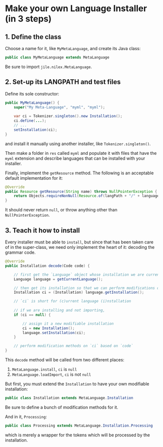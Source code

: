 # Make your own Language Installer (in 3 steps)

## 1. Define the class

Choose a name for it, like `MyMetaLanguage`, and create its Java class:

```java
public class MyMetaLanguage extends MetaLanguage
```

Be sure to import `jile.nilex.MetaLanguage`.

## 2. Set-up its LANGPATH and test files

Define its sole constructor:

```java
public MyMetaLanguage() {
    super("My Meta-Language", "myml", "myml");
    
    var ci = Tokenizer.singleton().new Installation();
    ci.define(...);
    // ...
    setInstallation(ci);
}
```

and install it manually using another installer, like `Tokenizer.singleton()`.

Then make a folder in `res` called `myml` and populate it with files that have the `myml` extension and describe languages that can be installed with your installer.

Finally, implement the `getResource` method. The following is an acceptable default implementation for it:

```java
@Override
public Resource getResource(String name) throws NullPointerException {
    return Objects.requireNonNull(Resource.of(langPath + "/" + languageName + "." + primaryExt));
}
```

It should never return `null`, or throw anything other than `NullPointerException`.

## 3. Teach it how to install

Every installer must be able to `install`, but since that has been taken care of in the super-class, we need only implement the heart of it: decoding the grammar code.

```java
@Override
public Installation decode(Code code) {

    // first get the `Language` object whose installation we are currently setting
    Language language = getCurrentLanguage();

    // then get its installation so that we can perform modifications on it
    Installation ci = (Installation) language.getInstallation();

    // `ci` is short for (c)urrent language (i)nstallation
    
    // if we are installing and not importing,
    if (ci == null) {

        // assign it a new modifiable installation
        ci = new Installation();
        language.setInstallation(ci);
    }

    // perform modification methods on `ci` based on `code`
}
```

This `decode` method will be called from two different places:

1. `MetaLanguage.install`, `ci` is `null`
2. `MetaLanguage.loadImport`, `ci` is not `null`

But first, you must extend the `Installation` to have your own modifiable installation:

```java
public class Installation extends MetaLanguage.Installation
```

Be sure to define a bunch of modification methods for it.

And in it, `Processing`:

```java
public class Processing extends MetaLanguage.Installation.Processing
```

which is merely a wrapper for the tokens which will be processed by the installation.
